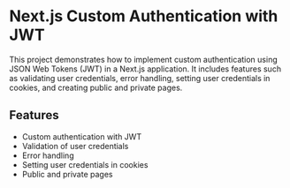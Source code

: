 # Next.js Custom Authentication with JWT

This project demonstrates how to implement custom authentication using JSON Web Tokens (JWT) in a Next.js application. It includes features such as validating user credentials, error handling, setting user credentials in cookies, and creating public and private pages.

## Features

- Custom authentication with JWT
- Validation of user credentials
- Error handling
- Setting user credentials in cookies
- Public and private pages
